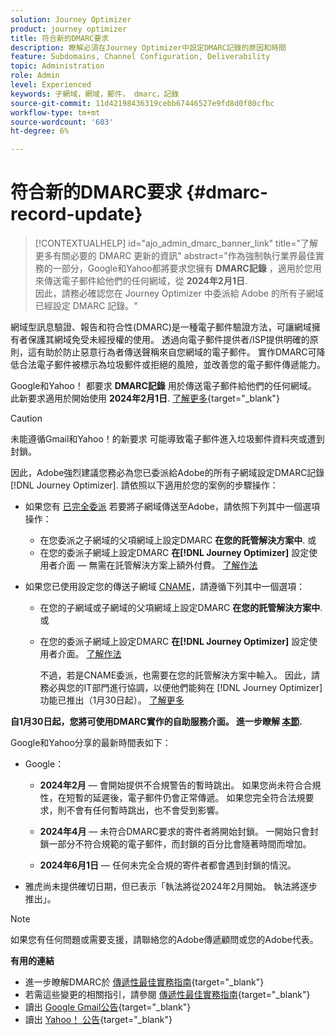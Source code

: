 ```yaml
---
solution: Journey Optimizer
product: journey optimizer
title: 符合新的DMARC要求
description: 瞭解必須在Journey Optimizer中設定DMARC記錄的原因和時間
feature: Subdomains, Channel Configuration, Deliverability
topic: Administration
role: Admin
level: Experienced
keywords: 子網域，網域，郵件， dmarc，記錄
source-git-commit: 11d42198436319cebb67446527e9fd8d0f80cfbc
workflow-type: tm+mt
source-wordcount: '603'
ht-degree: 6%

---
```


# 符合新的DMARC要求 {#dmarc-record-update}

>[!CONTEXTUALHELP]
>id="ajo_admin_dmarc_banner_link"
>title="了解更多有關必要的 DMARC 更新的資訊"
>abstract="作為強制執行業界最佳實務的一部分，Google和Yahoo都將要求您擁有 **DMARC記錄** ，適用於您用來傳送電子郵件給他們的任何網域，從 **2024年2月1日**.<br>因此，請務必確認您在 Journey Optimizer 中委派給 Adobe 的所有子網域已經設定 DMARC 記錄。"

網域型訊息驗證、報告和符合性(DMARC)是一種電子郵件驗證方法，可讓網域擁有者保護其網域免受未經授權的使用。 透過向電子郵件提供者/ISP提供明確的原則，這有助於防止惡意行為者傳送聲稱來自您網域的電子郵件。 實作DMARC可降低合法電子郵件被標示為垃圾郵件或拒絕的風險，並改善您的電子郵件傳遞能力。


Google和Yahoo！ 都要求 **DMARC記錄** 用於傳送電子郵件給他們的任何網域。 此新要求適用於開始使用 **2024年2月1日**. [了解更多](https://experienceleague.adobe.com/docs/deliverability-learn/deliverability-best-practice-guide/additional-resources/guidance-around-changes-to-google-and-yahoo.html#dmarc){target="_blank"}

>[!CAUTION]
>
>未能遵循Gmail和Yahoo！的新要求 可能導致電子郵件進入垃圾郵件資料夾或遭到封鎖。

因此，Adobe強烈建議您務必為您已委派給Adobe的所有子網域設定DMARC記錄 [!DNL Journey Optimizer]. 請依照以下適用於您的案例的步驟操作：

* 如果您有 [已完全委派](delegate-subdomain.md#full-subdomain-delegation) 若要將子網域傳送至Adobe，請依照下列其中一個選項操作：

   * 在您委派之子網域的父項網域上設定DMARC **在您的託管解決方案中**.
或
   * 在您的委派子網域上設定DMARC **在[!DNL Journey Optimizer]** 設定使用者介面 — 無需在託管解決方案上額外付費。 [了解作法](dmarc-record.md#implement-dmarc)

* 如果您已使用設定您的傳送子網域 [CNAME](delegate-subdomain.md#cname-subdomain-delegation)，請遵循下列其中一個選項：

   * 在您的子網域或子網域的父項網域上設定DMARC **在您的託管解決方案中**.
或
   * 在您的委派子網域上設定DMARC **在[!DNL Journey Optimizer]** 設定使用者介面。 [了解作法](dmarc-record.md#implement-dmarc)

     不過，若是CNAME委派，也需要在您的託管解決方案中輸入。 因此，請務必與您的IT部門進行協調，以便他們能夠在 [!DNL Journey Optimizer] 功能已推出（1月30日起）。 [了解更多](dmarc-record.md#implement-dmarc)

**自1月30日起，您將可使用DMARC實作的自助服務介面。 進一步瞭解 [本節](dmarc-record.md#implement-dmarc).**

Google和Yahoo分享的最新時間表如下：

* Google：

   * **2024年2月**  — 會開始提供不合規警告的暫時跳出。 如果您尚未符合合規性，在短暫的延遲後，電子郵件仍會正常傳遞。 如果您完全符合法規要求，則不會有任何暫時跳出，也不會受到影響。

   * **2024年4月**  — 未符合DMARC要求的寄件者將開始封鎖。 一開始只會封鎖一部分不符合規範的電子郵件，而封鎖的百分比會隨著時間而增加。

   * **2024年6月1日**  — 任何未完全合規的寄件者都會遇到封鎖的情況。

* 雅虎尚未提供確切日期，但已表示「執法將從2024年2月開始。 執法將逐步推出」。

>[!NOTE]
>
>如果您有任何問題或需要支援，請聯絡您的Adobe傳遞顧問或您的Adobe代表。

**有用的連結**

* 進一步瞭解DMARC於 [傳遞性最佳實務指南](https://experienceleague.adobe.com/docs/deliverability-learn/deliverability-best-practice-guide/additional-resources/technotes/implement-dmarc.html#about){target="_blank"}
* 若需這些變更的相關指引，請參閱 [傳遞性最佳實務指南](https://experienceleague.adobe.com/docs/deliverability-learn/deliverability-best-practice-guide/additional-resources/guidance-around-changes-to-google-and-yahoo.html){target="_blank"}
* 讀出 [Google Gmail公告](https://blog.google/products/gmail/gmail-security-authentication-spam-protection/){target="_blank"}
* 讀出 [Yahoo！ 公告](https://blog.postmaster.yahooinc.com/post/730172167494483968/more-secure-less-spam){target="_blank"}
